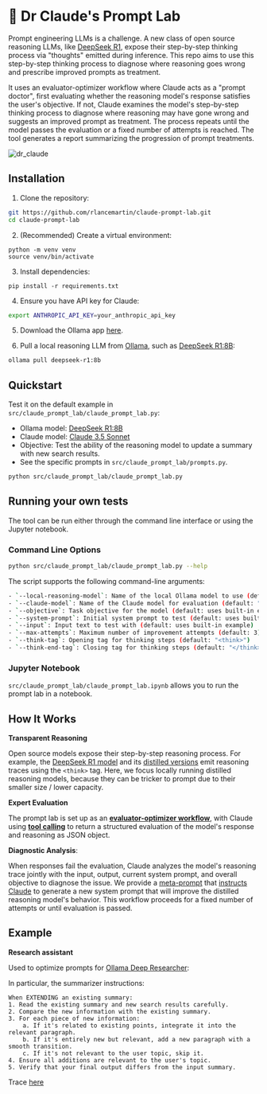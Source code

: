 # 🧪 Dr Claude's Prompt Lab

Prompt engineering LLMs is a challenge. A new class of open source reasoning LLMs, like [DeepSeek R1](https://github.com/deepseek-ai/DeepSeek-R1/blob/main/DeepSeek_R1.pdf), expose their step-by-step thinking process via "thoughts" emitted during inference. This repo aims to use this step-by-step thinking process to diagnose where reasoning goes wrong and prescribe improved prompts as treatment.

It uses an evaluator-optimizer workflow where Claude acts as a "prompt doctor", first evaluating whether the reasoning model's response satisfies the user's objective. If not, Claude examines the model's step-by-step thinking process to diagnose where reasoning may have gone wrong and suggests an improved prompt as treatment. The process repeats until the model passes the evaluation or a fixed number of attempts is reached. The tool generates a report summarizing the progression of prompt treatments.
 
![dr_claude](https://github.com/user-attachments/assets/113460a2-6aa7-4afa-b12f-02b3eb321d16)

## Installation

1. Clone the repository:

```bash
git https://github.com/rlancemartin/claude-prompt-lab.git
cd claude-prompt-lab
```

2. (Recommended) Create a virtual environment:
```
python -m venv venv
source venv/bin/activate
```

3. Install dependencies:
```
pip install -r requirements.txt
```

4. Ensure you have API key for Claude:
```bash
export ANTHROPIC_API_KEY=your_anthropic_api_key
```

5. Download the Ollama app [here](https://ollama.com/download).
 
6. Pull a local reasoning LLM from [Ollama](https://ollama.com/search), such as [DeepSeek R1:8B](https://ollama.com/library/deepseek-r1:8b): 
```bash
ollama pull deepseek-r1:8b
```

## Quickstart

Test it on the default example in `src/claude_prompt_lab/claude_prompt_lab.py`:
* Ollama model: [DeepSeek R1:8B](https://ollama.com/library/deepseek-r1:8b)
* Claude model: [Claude 3.5 Sonnet](https://docs.anthropic.com/en/docs/models/sonnet)
* Objective: Test the ability of the reasoning model to update a summary with new search results.
* See the specific prompts in `src/claude_prompt_lab/prompts.py`.

```bash
python src/claude_prompt_lab/claude_prompt_lab.py 
```

## Running your own tests

The tool can be run either through the command line interface or using the Jupyter notebook.

### Command Line Options

```bash
python src/claude_prompt_lab/claude_prompt_lab.py --help
```

The script supports the following command-line arguments:

```bash
- `--local-reasoning-model`: Name of the local Ollama model to use (default: "deepseek-r1:8b")
- `--claude-model`: Name of the Claude model for evaluation (default: "claude-3-5-sonnet-20240620")
- `--objective`: Task objective for the model (default: uses built-in example)
- `--system-prompt`: Initial system prompt to test (default: uses built-in example)
- `--input`: Input text to test with (default: uses built-in example)
- `--max-attempts`: Maximum number of improvement attempts (default: 3)
- `--think-tag`: Opening tag for thinking steps (default: "<think>")
- `--think-end-tag`: Closing tag for thinking steps (default: "</think>")
```

### Jupyter Notebook

`src/claude_prompt_lab/claude_prompt_lab.ipynb` allows you to run the prompt lab in a notebook.

## How It Works

**Transparent Reasoning**

Open source models expose their step-by-step reasoning process. For example, the [DeepSeek R1 model](https://github.com/deepseek-ai/DeepSeek-R1/blob/main/DeepSeek_R1.pdf) and its [distilled versions](https://ollama.com/library/deepseek-r1) emit reasoning traces using the `<think>` tag. Here, we focus locally running distilled reasoning models, because they can be tricker to prompt due to their smaller size / lower capacity.

**Expert Evaluation**

The prompt lab is set up as an **[evaluator-optimizer workflow](https://www.anthropic.com/research/building-effective-agents)**, with Claude using **[tool calling](https://docs.anthropic.com/en/docs/build-with-claude/tool-use#json-mode)** to return a structured evaluation of the model's response and reasoning as JSON object. 

**Diagnostic Analysis**: 

When responses fail the evaluation, Claude analyzes the model's reasoning trace jointly with the input, output, current system prompt, and overall objective to diagnose the issue. We provide a [meta-prompt](https://docs.anthropic.com/en/docs/build-with-claude/prompt-engineering/prompt-generator) that [instructs Claude](https://github.com/aws-samples/claude-prompt-generator/blob/main/src/metaprompt.txt) to generate a new system prompt that will improve the distilled reasoning model's behavior. This workflow proceeds for a fixed number of attempts or until evaluation is passed.

## Example

**Research assistant**

Used to optimize prompts for [Ollama Deep Researcher](https://github.com/langchain-ai/ollama-deep-researcher):

In particular, the summarizer instructions:
```
When EXTENDING an existing summary:                                                                                                                 
1. Read the existing summary and new search results carefully.                                                    
2. Compare the new information with the existing summary.                                                         
3. For each piece of new information:                                                                             
    a. If it's related to existing points, integrate it into the relevant paragraph.                               
    b. If it's entirely new but relevant, add a new paragraph with a smooth transition.                            
    c. If it's not relevant to the user topic, skip it.                                                            
4. Ensure all additions are relevant to the user's topic.                                                         
5. Verify that your final output differs from the input summary.    
```
Trace [here](https://smith.langchain.com/public/e9429828-8117-4062-bfa1-acfbac9f7f83/r)
